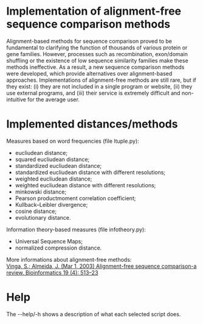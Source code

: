 Implementation of alignment-free sequence comparison methods
============================================================
Alignment-based methods for sequence comparison proved to be fundamental to clarifying the function of thousands of various protein or gene families. However, processes such as recombination, exon/domain shuffling or the existence of low sequence similarity families make these methods ineffective. As a result, a new sequence comparison methods were developed, which provide alternatives over alignment-based approaches. Implementations of alignment-free methods are still rare, but if they exist: (i) they are not included in a single program or website, (ii) they use external programs, and (iii) their service is extremely difficult and non-intuitive for the average user.
</br>

Implemented distances/methods
===================
Measures based on word frequencies (file ltuple.py):
  - eucliudean distance;
  - squared eucliudean distance;
  - standardized eucliudean distance;
  - standardized eucliudean distance with different resolutions;
  - weighted eucliudean distance;
  - weighted eucliudean distance with different resolutions;
  - minkowski distance;
  - Pearson productmoment correlation coefficient;
  - Kullback–Leibler divergence;
  - cosine distance;
  - evolutionary distance.
  
Information theory-based measures (file infotheory.py):
  - Universal Sequence Maps;
  - normalized compression distance.

More informations about alignment-free methods:</br>
<a href="https://github.com/krzyszto9/alignment-free/blob/master/Vinga%2C%20Almeida%20-%202003%20-%20Alignment-free%20sequence%20comparison--a%20review.pdf">Vinga, S.; Almeida, J. (Mar 1, 2003) Alignment-free sequence comparison-a review.
Bioinformatics 19 (4): 513–23</a>
</br>

Help
====
The --help/-h shows a description of what each selected script does.
